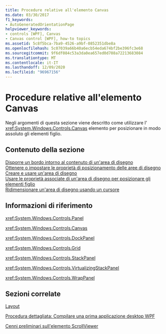 ```yaml
---
title: Procedure relative all'elemento Canvas
ms.date: 03/30/2017
f1_keywords:
- AutoGeneratedOrientationPage
helpviewer_keywords:
- controls [WPF], Canvas
- Canvas control [WPF], how-to topics
ms.assetid: 5c8f5bca-7ba9-4526-a9bf-0852351dbe8a
ms.openlocfilehash: 5c07039a66b40a6ecb54eda674bf2be396fc3e68
ms.sourcegitcommit: 9f6df084c53a3da0ea657ed0d708a72213683084
ms.translationtype: MT
ms.contentlocale: it-IT
ms.lasthandoff: 12/09/2020
ms.locfileid: "96967156"
---
```

# <a name="canvas-how-to-topics"></a>Procedure relative all'elemento Canvas
Negli argomenti di questa sezione viene descritto come utilizzare l' <xref:System.Windows.Controls.Canvas> elemento per posizionare in modo assoluto gli elementi figlio.  
  
## <a name="in-this-section"></a>Contenuto della sezione  
 [Disporre un bordo intorno al contenuto di un'area di disegno](how-to-wrap-a-border-around-the-content-of-a-canvas.md)  
 [Ottenere o impostare le proprietà di posizionamento delle aree di disegno](how-to-get-or-set-canvas-positioning-properties.md)  
 [Creare e usare un'area di disegno](how-to-create-and-use-a-canvas.md)  
 [Usare le proprietà associate di un'area di disegno per posizionare gli elementi figlio](how-to-use-the-attached-properties-of-canvas-to-position-child-elements.md)  
 [Ridimensionare un'area di disegno usando un cursore](how-to-resize-a-canvas-by-using-a-thumb.md)  
  
## <a name="reference"></a>Informazioni di riferimento  
 <xref:System.Windows.Controls.Panel>  
  
 <xref:System.Windows.Controls.Canvas>  
  
 <xref:System.Windows.Controls.DockPanel>  
  
 <xref:System.Windows.Controls.Grid>  
  
 <xref:System.Windows.Controls.StackPanel>  
  
 <xref:System.Windows.Controls.VirtualizingStackPanel>  
  
 <xref:System.Windows.Controls.WrapPanel>  
  
## <a name="related-sections"></a>Sezioni correlate  
 [Layout](../advanced/layout.md)  
  
 [Procedura dettagliata: Compilare una prima applicazione desktop WPF](../getting-started/walkthrough-my-first-wpf-desktop-application.md)  
  
 [Cenni preliminari sull'elemento ScrollViewer](scrollviewer-overview.md)

